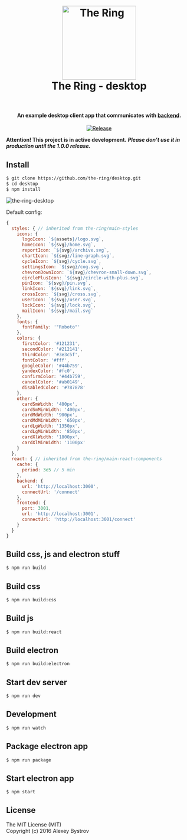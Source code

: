 <h1 align="center">
  <br>
  <img src="https://avatars1.githubusercontent.com/u/19213164?v=3&s=200" alt="The Ring" width="200">
  <br>
  The Ring - desktop
  <br>
  <br>
</h1>

<h4 align="center">An example desktop client app that communicates with <a href="https://github.com/the-ring/backend">backend</a>.</h4>

<p align="center">
  <a href="https://github.com/the-ring/desktop"><img src="https://img.shields.io/github/tag/the-ring/desktop.svg" alt="Release"></a>
</p>

**Attention! This project is in active development.**
***Please don't use it in production until the 1.0.0 release.***

## Install
```sh
$ git clone https://github.com/the-ring/desktop.git
$ cd desktop
$ npm install
```

![the-ring-desktop](https://cloud.githubusercontent.com/assets/2401029/16212091/30fa1e6c-374e-11e6-8774-7f450f03a465.gif)

Default config:
```js
{
  styles: { // inherited from the-ring/main-styles
    icons: {
      logoIcon: `${assets}/logo.svg`,
      homeIcon: `${svg}/home.svg`,
      reportIcon: `${svg}/archive.svg`,
      chartIcon: `${svg}/line-graph.svg`,
      cycleIcon: `${svg}/cycle.svg`,
      settingsIcon: `${svg}/cog.svg`,
      chevronDownIcon: `${svg}/chevron-small-down.svg`,
      circlePlusIcon: `${svg}/circle-with-plus.svg`,
      pinIcon: `${svg}/pin.svg`,
      linkIcon: `${svg}/link.svg`,
      crossIcon: `${svg}/cross.svg`,
      userIcon: `${svg}/user.svg`,
      lockIcon: `${svg}/lock.svg`,
      mailIcon: `${svg}/mail.svg`
    },
    fonts: {
      fontFamily: '"Roboto"'
    },
    colors: {
      firstColor: '#121231',
      secondColor: '#212141',
      thirdColor: '#3e3c5f',
      fontColor: '#fff',
      googleColor: '#44b759',
      yandexColor: '#fc0',
      confirmColor: '#44b759',
      cancelColor: '#ab0149',
      disabledColor: '#787878'
    },
    other: {
      cardSmWidth: '400px',
      cardSmMinWidth: '400px',
      cardMdWidth: '900px',
      cardMdMinWidth: '650px',
      cardLgWidth: '1350px',
      cardLgMinWidth: '850px',
      cardXlWidth: '1800px',
      cardXlMinWidth: '1100px'
    }
  },
  react: { // inherited from the-ring/main-react-components
    cache: {
      period: 3e5 // 5 min
    },
    backend: {
      url: 'http://localhost:3000',
      connectUrl: '/connect'
    },
    frontend: {
      port: 3001,
      url: 'http://localhost:3001',
      connectUrl: 'http://localhost:3001/connect'
    }
  }
}
```

## Build css, js and electron stuff
```sh
$ npm run build
```

## Build css
```sh
$ npm run build:css
```

## Build js
```sh
$ npm run build:react
```

## Build electron
```sh
$ npm run build:electron
```

## Start dev server
```sh
$ npm run dev
```

## Development
```sh
$ npm run watch
```

## Package electron app
```sh
$ npm run package
```

## Start electron app
```sh
$ npm start
```

## License

The MIT License (MIT)<br/>
Copyright (c) 2016 Alexey Bystrov
